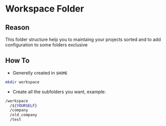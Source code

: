 # Workspace Folder

## Reason

This folder structure help you to maintaing your projects sorted and to add configuration to some folders exclusive

## How To

- Generelly created in `$HOME`

```bash
mkdir workspace
```

- Create all the subfolders you want, example:

```bash
/workspace
  /${YOURSELF}
  /company
  /old_company
  /test
```